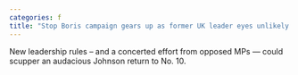 ```yaml
---
categories: f
title: "Stop Boris campaign gears up as former UK leader eyes unlikely comeback"
---
```

New leadership rules – and a concerted effort from opposed MPs — could scupper an audacious Johnson return to No. 10.